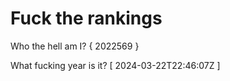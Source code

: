 # Fuck the rankings

Who the hell am I?
{ 2022569 }

What fucking year is it?
[ 2024-03-22T22:46:07Z ]
